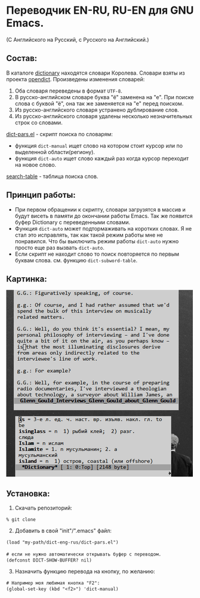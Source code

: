 
# Переводчик EN-RU, RU-EN для GNU Emacs.
(С Английского на Русский, с Русского на Английский.)

## Состав:

В каталоге [dictionary](dictionary) находятся словари Королева.
Словари взяты из проекта [opendict](https://github.com/nerijus/opendict).
Произведены изменения словарей:
1. Оба словаря переведены в формат `UTF-8`.
2. В русско-английском словаре буква "ё" заменена на "е". При поиске слова с буквой "ё", она так же заменяется на "е" перед поиском.
3. Из русско-английского словаря устранено дублирование слов.
4. Из русско-английского словаря удалены несколько незначительных строк со словами.

[dict-pars.el](dict-pars.el) - скрипт поиска по словарям:
  - функция `dict-manual` ищет слово на котором стоит курсор или по выделенной области(региону).
  - функция `dict-auto` ищет слово каждый раз когда курсор переходит на новое слово.

[search-table](search-table) - таблица поиска слов.

## Принцип работы:
- При первом обращении к скрипту, словари загрузятся в массив и будут висеть в памяти до окончании работы Emacs. Так же появится буфер Dictionary с переведенными словами.
- Функция `dict-auto` может подтормаживать на коротких словах. Я не стал это исправлять, так как такой режим работы мне не понравился. Что бы выключить режим работы `dict-auto` нужно просто еще раз вызвать `dict-auto`.
- Если скрипт не находит слово то поиск повторяется по первым буквам слова. см. функцию `dict-subword-table`.

## Картинка:

![gif](img/exmpl.gif)

## Установка:

1. Скачать репозиторий:
```
% git clone
```
2. Добавить в свой "init"/".emacs" файл:
```
(load "my-path/dict-eng-rus/dict-pars.el")

# если не нужно автоматически открывать буфер с переводом.
(defconst DICT-SHOW-BUFFER? nil)
```
3. Назначить функцию перевода на кнопку, по желанию:
```
# Например моя любимая кнопка "F2":
(global-set-key (kbd "<f2>") 'dict-manual)

```
